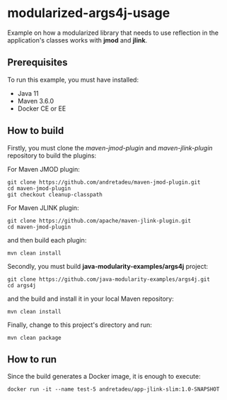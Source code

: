 # modularized-args4j-usage

Example on how a modularized library that needs to use reflection in the application's
classes works with **jmod** and **jlink**.

## Prerequisites

To run this example, you must have installed:

- Java 11
- Maven 3.6.0
- Docker CE or EE

## How to build

Firstly, you must clone the *maven-jmod-plugin* and *maven-jlink-plugin* repository to build the plugins:

For Maven JMOD plugin:

```{bash}
git clone https://github.com/andretadeu/maven-jmod-plugin.git
cd maven-jmod-plugin
git checkout cleanup-classpath
```

For Maven JLINK plugin:

```{bash}
git clone https://github.com/apache/maven-jlink-plugin.git
cd maven-jmod-plugin
```

and then build each plugin:

```{bash}
mvn clean install
```

Secondly, you must build **java-modularity-examples/args4j** project:

```{bash}
git clone https://github.com/java-modularity-examples/args4j.git
cd args4j
```

and the build and install it in your local Maven repository:

```{bash}
mvn clean install
```

Finally, change to this project's directory and run:

```{bash}
mvn clean package
```

## How to run

Since the build generates a Docker image, it is enough to execute:

```{bash}
docker run -it --name test-5 andretadeu/app-jlink-slim:1.0-SNAPSHOT
```